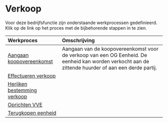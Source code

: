 # Verkoop

Voor deze bedrijfsfunctie zijn onderstaande werkprocessen gedefinieerd. Klik op de link op het proces met de bijbehorende stappen in te zien.

Werkproces | Omschrijving
:--- | :---
[Aangaan koopovereenkomst](aangaan-verkoopovereenkomst/) | Aangaan van de koopovereenkomst voor de verkoop van een OG Eenheid. De eenheid kan worden verkocht aan de zittende huurder of aan een derde partij.
[Effectueren verkoop](effectueren-verkoop/) | 
[Herijken bestemming verkoop](herijken-bestemming-verkoop/) | 
[Oprichten VVE](oprichten-vve/) | 
[Terugkopen eenheid](terugkopen-eenheid/) | 

